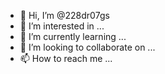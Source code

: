 - 👋 Hi, I’m @228dr07gs
- 👀 I’m interested in ...
- 🌱 I’m currently learning ...
- 💞️ I’m looking to collaborate on ...
- 📫 How to reach me ...

<!---
228dr07gs/228dr07gs is a ✨ special ✨ repository because its `README.md` (this file) appears on your GitHub profile.
You can click the Preview link to take a look at your changes.
--->
